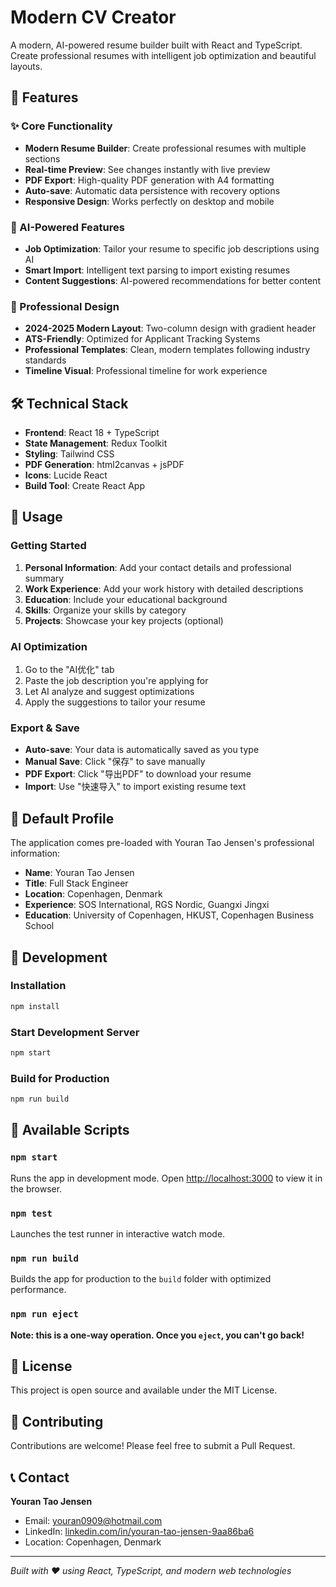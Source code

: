 # Modern CV Creator

A modern, AI-powered resume builder built with React and TypeScript. Create professional resumes with intelligent job optimization and beautiful layouts.

## 🚀 Features

### ✨ Core Functionality
- **Modern Resume Builder**: Create professional resumes with multiple sections
- **Real-time Preview**: See changes instantly with live preview
- **PDF Export**: High-quality PDF generation with A4 formatting
- **Auto-save**: Automatic data persistence with recovery options
- **Responsive Design**: Works perfectly on desktop and mobile

### 🤖 AI-Powered Features
- **Job Optimization**: Tailor your resume to specific job descriptions using AI
- **Smart Import**: Intelligent text parsing to import existing resumes
- **Content Suggestions**: AI-powered recommendations for better content

### 🎨 Professional Design
- **2024-2025 Modern Layout**: Two-column design with gradient header
- **ATS-Friendly**: Optimized for Applicant Tracking Systems
- **Professional Templates**: Clean, modern templates following industry standards
- **Timeline Visual**: Professional timeline for work experience

## 🛠 Technical Stack

- **Frontend**: React 18 + TypeScript
- **State Management**: Redux Toolkit
- **Styling**: Tailwind CSS
- **PDF Generation**: html2canvas + jsPDF
- **Icons**: Lucide React
- **Build Tool**: Create React App

## 📱 Usage

### Getting Started
1. **Personal Information**: Add your contact details and professional summary
2. **Work Experience**: Add your work history with detailed descriptions
3. **Education**: Include your educational background
4. **Skills**: Organize your skills by category
5. **Projects**: Showcase your key projects (optional)

### AI Optimization
1. Go to the "AI优化" tab
2. Paste the job description you're applying for
3. Let AI analyze and suggest optimizations
4. Apply the suggestions to tailor your resume

### Export & Save
- **Auto-save**: Your data is automatically saved as you type
- **Manual Save**: Click "保存" to save manually
- **PDF Export**: Click "导出PDF" to download your resume
- **Import**: Use "快速导入" to import existing resume text

## 👤 Default Profile

The application comes pre-loaded with Youran Tao Jensen's professional information:

- **Name**: Youran Tao Jensen
- **Title**: Full Stack Engineer
- **Location**: Copenhagen, Denmark
- **Experience**: SOS International, RGS Nordic, Guangxi Jingxi
- **Education**: University of Copenhagen, HKUST, Copenhagen Business School

## 🚀 Development

### Installation
```bash
npm install
```

### Start Development Server
```bash
npm start
```

### Build for Production
```bash
npm run build
```

## 📄 Available Scripts

### `npm start`
Runs the app in development mode. Open [http://localhost:3000](http://localhost:3000) to view it in the browser.

### `npm test`
Launches the test runner in interactive watch mode.

### `npm run build`
Builds the app for production to the `build` folder with optimized performance.

### `npm run eject`
**Note: this is a one-way operation. Once you `eject`, you can't go back!**

## 📄 License

This project is open source and available under the MIT License.

## 🤝 Contributing

Contributions are welcome! Please feel free to submit a Pull Request.

## 📞 Contact

**Youran Tao Jensen**
- Email: youran0909@hotmail.com
- LinkedIn: [linkedin.com/in/youran-tao-jensen-9aa86ba6](https://www.linkedin.com/in/youran-tao-jensen-9aa86ba6/)
- Location: Copenhagen, Denmark

---

*Built with ❤️ using React, TypeScript, and modern web technologies*